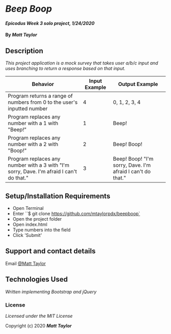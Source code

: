 # _Beep Boop_

#### _Epicodus Week 3 solo project, 1/24/2020_

#### By _Matt Taylor_

## Description

_This project application is a mock survey that takes user a/b/c input and uses branching to return a response based on that input._

| Behavior | Input Example | Output Example |
|----|----|-----|
| Program returns a range of numbers from 0 to the user's inputted number | 4 | 0, 1, 2, 3, 4 |=
| Program replaces any number with a 1 with "Beep!" | 1 | Beep! |
| Program replaces any number with a 2 with "Boop!" | 2 | Beep! Boop! |
| Program replaces any number with a 3 with "I'm sorry, Dave. I'm afraid I can't do that." | 3 | Beep! Boop! "I'm sorry, Dave. I'm afraid I can't do that." |



## Setup/Installation Requirements

* Open Terminal
* Enter ``$ git clone https://github.com/mtaylorpdx/beepboop`
* Open the project folder
* Open index.html
* Type numbers into the field
* Click 'Submit'

## Support and contact details

Email [@Matt Taylor](mailto:taylor.matt@protonmail.com)

## Technologies Used

_Written implementing Bootstrap and jQuery_

### License

*Licensed under the MIT License*

Copyright (c) 2020 **_Matt Taylor_**